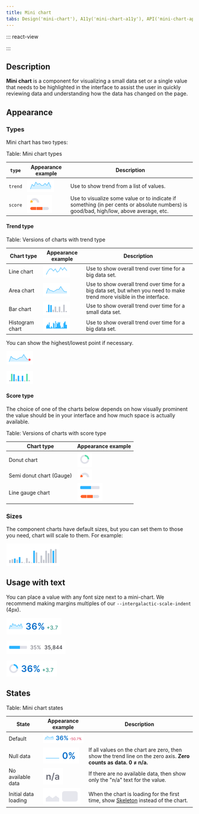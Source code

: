 ```yaml
---
title: Mini chart
tabs: Design('mini-chart'), A11y('mini-chart-a11y'), API('mini-chart-api'), Example('mini-chart-code'), Changelog('mini-chart-changelog')
---
```


::: react-view

<script lang="tsx">
import React from 'react';
import MiniChart from '@semcore/mini-chart';
import PlaygroundGeneration from '@components/PlaygroundGeneration';

const App = PlaygroundGeneration(
  (createGroupWidgets) => {
    const { bool, radio, select, text, onChange } = createGroupWidgets('MiniChart');

    const type = select({
      key: 'type',
      defaultValue: 'scoreLine',
      label: 'Type',
      options: [
        {name: 'scoreLine', value: 'scoreLine'},
        {name: 'scoreSegmentLine', value: 'scoreSegmentLine'},
        {name: 'scoreDonut', value: 'scoreDonut'},
        {name: 'scoreSemiDonut', value: 'scoreSemiDonut'},
        {name: 'trendArea', value: 'trendArea'},
        {name: 'trendLine', value: 'trendLine'},
      ],
    });

    const value = 30;

    if (type === 'scoreLine') {
      return (
        <MiniChart.ScoreLine
          value={value}
          w={'100px'}
        />
      );
    }

if (type === 'scoreSegmentLine') {
      return (
        <MiniChart.ScoreLine
          segments={5}
          value={3}
          w={'100px'}
        />
      );
    }

if (type === 'scoreDonut') {
      return (
        <MiniChart.ScoreDonut
          value={value}
          w={'40px'}
        />
      );
    }

if (type === 'scoreSemiDonut') {
      return (
        <MiniChart.ScoreSemiDonut
          value={value}
          w={'40px'}
        />
      );
    }

if (type === 'trendArea') {
      return (
        <MiniChart.TrendArea
          w={'220px'}
          h={'50px'}
          data={[20, 50, 80, 65, 33, 12, 15, 18]}
        />
      );
    }

if (type === 'trendLine') {
      return (
        <MiniChart.TrendLine
          data={[20, 50, 33, 80, 70, 35, 10, 40, 90, 50]}
          w={'140px'}
          h={'40px'}
        />
      );
    }

    return null;
  },
  {
    filterProps: ['w', 'h', 'value', 'data'],
  },
);
</script>

:::

## Description

**Mini chart** is a component for visualizing a small data set or a single value that needs to be highlighted in the interface to assist the user in quickly reviewing data and understanding how the data has changed on the page.

## Appearance

### Types

Mini chart has two types:

Table: Mini chart types

| `type`  | Appearance example    | Description                                                                                                                           |
| ------- | --------------------- | ------------------------------------------------------------------------------------------------------------------------------------- |
| `trend` | ![](static/trend.png) | Use to show trend from a list of values.                                                                                              |
| `score` | ![](static/score.png) | Use to visualize some value or to indicate if something (in per cents or absolute numbers) is good/bad, high/low, above average, etc. |

#### Trend type

Table: Versions of charts with trend type

| Chart type      | Appearance example              | Description                                                                                                            |
| --------------- | ------------------------------- | ---------------------------------------------------------------------------------------------------------------------- |
| Line chart      | ![](static/trend-line.png)      | Use to show overall trend over time for a big data set.                                                                |
| Area chart      | ![](static/trend-area.png)      | Use to show overall trend over time for a big data set, but when you need to make trend more visible in the interface. |
| Bar chart       | ![](static/trend-bar.png)       | Use to show overall trend over time for a small data set.                                                              |
| Histogram chart | ![](static/trend-histogram.png) | Use to show overall trend over time for a big data set.                                                                |

You can show the highest/lowest point if necessary.

![](static/trend-point.png)

![](static/trend-bar-point.png)

#### Score type

The choice of one of the charts below depends on how visually prominent the value should be in your interface and how much space is actually available.

Table: Versions of charts with score type

| Chart type               | Appearance example               |
| ------------------------ | -------------------------------- |
| Donut chart              | ![](static/score-donut.png)      |
| Semi donut chart (Gauge) | ![](static/score-semi-donut.png) |
| Line gauge chart         | ![](static/score-line-gauge.png) |

### Sizes

The component charts have default sizes, but you can set them to those you need, chart will scale to them. For example:

![](static/trend-bar-size-big.png)

## Usage with text

You can place a value with any font size next to a mini-chart. We recommend making margins multiples of our `--intergalactic-scale-indent` (4px).

![](static/text-1.png)

![](static/text-2.png)

![](static/text-3.png)

## States

Table: Mini chart states

| State                | Appearance example              | Description                                                                                                        |
| -------------------- | ------------------------------- | ------------------------------------------------------------------------------------------------------------------ |
| Default              | ![](static/trend-default.png)   |                                                                                                                    |
| Null data            | ![](static/trend-null-data.png) | If all values on the chart are zero, then show the trend line on the zero axis. **Zero counts as data. 0 ≠ n/a.**  |
| No available data    | ![](static/trend-no-data.png)   | If there are no available data, then show only the "n/a" text for the value.                                       |
| Initial data loading | ![](static/trend-skeleton.png)  | When the chart is loading for the first time, show [Skeleton](/components/skeleton/skeleton) instead of the chart. |
